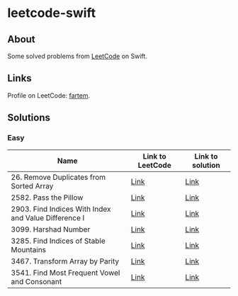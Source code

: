 # leetcode-swift

## About

Some solved problems from [LeetCode](https://leetcode.com) on Swift.

## Links

Profile on LeetCode: [fartem](https://leetcode.com/fartem/).

## Solutions

### Easy

| Name                                                 | Link to LeetCode                                                                      | Link to solution                                                                        |
| ---------------------------------------------------- | ------------------------------------------------------------------------------------- | --------------------------------------------------------------------------------------- |
| 26. Remove Duplicates from Sorted Array              | [Link](https://leetcode.com/problems/remove-duplicates-from-sorted-array/)            | [Link](./Sources/leetcode-swift/Easy/26RemoveDuplicatesFromSortedArray.swift)           |
| 2582. Pass the Pillow                                | [Link](https://leetcode.com/problems/pass-the-pillow/)                                | [Link](./Sources/leetcode-swift/Easy/2582PassThePillow.swift)                           |
| 2903. Find Indices With Index and Value Difference I | [Link](https://leetcode.com/problems/find-indices-with-index-and-value-difference-i/) | [Link](./Sources/leetcode-swift/Easy/2903FindIndicesWithIndexAndValueDifferenceI.swift) |
| 3099. Harshad Number                                 | [Link](https://leetcode.com/problems/harshad-number/)                                 | [Link](./Sources/leetcode-swift/Easy/3099HarshadNumber.swift)                           |
| 3285. Find Indices of Stable Mountains               | [Link](https://leetcode.com/problems/find-indices-of-stable-mountains/)               | [Link](./Sources/leetcode-swift/Easy/3285FindIndicesOfStableMountains.swift)            |
| 3467. Transform Array by Parity                      | [Link](https://leetcode.com/problems/transform-array-by-parity/)                      | [Link](./Sources/leetcode-swift/Easy/3467TransformArrayByParity.swift)                  |
| 3541. Find Most Frequent Vowel and Consonant         | [Link](https://leetcode.com/problems/find-most-frequent-vowel-and-consonant/)         | [Link](./Sources/leetcode-swift/Easy/3541FindMostFrequentVowelAndConsonant.swift)       |
